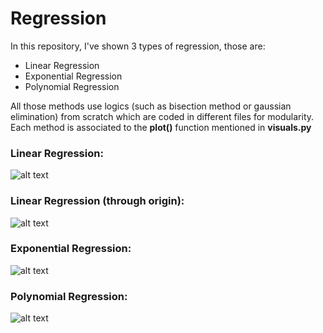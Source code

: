 # Regression
In this repository, I've shown 3 types of regression, those are:
- Linear Regression
- Exponential Regression
- Polynomial Regression

All those methods use logics (such as bisection method or gaussian elimination) from scratch which are coded in different files for modularity.
Each method is associated to the **plot()** function mentioned in **visuals.py**

### Linear Regression:
![alt text][logo1]

[logo1]: https://buet-edu-1.s3.amazonaws.com/auto_upload/0RMFi9mrPNe7mol2JwcZAf40F3n2/1625276089234.png

### Linear Regression (through origin):
![alt text][logo2]

[logo2]: https://buet-edu-1.s3.amazonaws.com/auto_upload/0RMFi9mrPNe7mol2JwcZAf40F3n2/1625276154399.png

### Exponential Regression:
![alt text][logo3]

[logo3]: https://buet-edu-1.s3.amazonaws.com/auto_upload/0RMFi9mrPNe7mol2JwcZAf40F3n2/1625276216497.png

### Polynomial Regression:
![alt text][logo4]

[logo4]: https://buet-edu-1.s3.amazonaws.com/auto_upload/0RMFi9mrPNe7mol2JwcZAf40F3n2/1625276261444.png